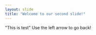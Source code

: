 ```yaml
---
layout: slide
title: "Welcome to our second slide!"
---
```

"This is test"
Use the left arrow to go back!
